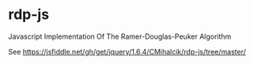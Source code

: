 # rdp-js
Javascript Implementation Of The Ramer-Douglas-Peuker Algorithm

See https://jsfiddle.net/gh/get/jquery/1.6.4/CMihalcik/rdp-js/tree/master/
